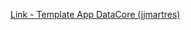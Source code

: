 [Link - Template App DataCore (jjmartres)](https://github.com/jjmartres/Zabbix/tree/master/zbx-templates/zbx-datacore)
